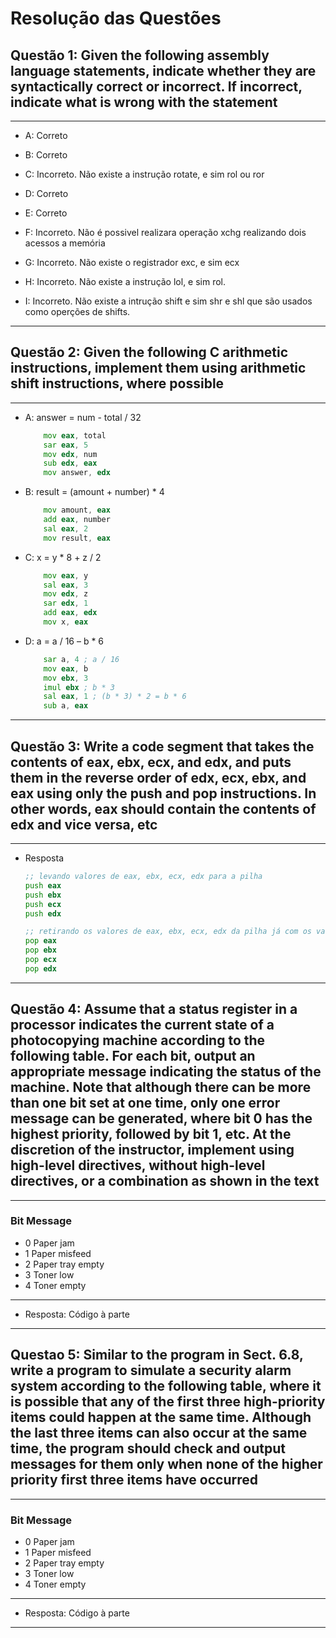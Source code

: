 # Resolução das Questões

## Questão 1: Given the following assembly language statements, indicate whether they are syntactically correct or incorrect. If incorrect, indicate what is wrong with the statement

---

* A: Correto

* B: Correto

* C: Incorreto. Não existe a instrução rotate, e sim rol ou ror

* D: Correto

* E: Correto

* F: Incorreto. Não é possivel realizara operação xchg realizando dois acessos a memória

* G: Incorreto. Não existe o registrador exc, e sim ecx

* H: Incorreto. Não existe a instrução lol, e sim rol.

* I: Incorreto. Não existe a intrução shift e sim shr e shl que são usados como operções de shifts.  

---

## Questão 2: Given the following C arithmetic instructions, implement them using arithmetic shift instructions, where possible

---

* A: answer = num - total / 32

    ```asm
        mov eax, total
        sar eax, 5
        mov edx, num
        sub edx, eax
        mov answer, edx
    ```

* B: result = (amount + number) * 4

    ```asm
        mov amount, eax
        add eax, number
        sal eax, 2
        mov result, eax
    ```

* C: x = y * 8 + z / 2

    ```asm
        mov eax, y
        sal eax, 3
        mov edx, z
        sar edx, 1
        add eax, edx
        mov x, eax
    ```

* D: a = a / 16 – b * 6

    ```asm
        sar a, 4 ; a / 16
        mov eax, b
        mov ebx, 3
        imul ebx ; b * 3
        sal eax, 1 ; (b * 3) * 2 = b * 6
        sub a, eax
    ```

---

## Questão 3: Write a code segment that takes the contents of eax, ebx, ecx, and edx, and puts them in the reverse order of edx, ecx, ebx, and eax using only the push and pop instructions. In other words, eax should contain the contents of edx and vice versa, etc

---

* Resposta

    ```asm
    ;; levando valores de eax, ebx, ecx, edx para a pilha
    push eax
    push ebx
    push ecx
    push edx

    ;; retirando os valores de eax, ebx, ecx, edx da pilha já com os valores trocados
    pop eax
    pop ebx
    pop ecx
    pop edx
    ```

---

## Questão 4: Assume that a status register in a processor indicates the current state of a photocopying machine according to the following table. For each bit, output an appropriate message indicating the status of the machine. Note that although there can be more than one bit set at one time, only one error message can be generated, where bit 0 has the highest priority, followed by bit 1, etc. At the discretion of the instructor, implement using high-level directives, without high-level directives, or a combination as shown in the text

---

### Bit Message

* 0 Paper jam
* 1 Paper misfeed
* 2 Paper tray empty
* 3 Toner low  
* 4 Toner empty

---

* Resposta: Código à parte

---

## Questao 5: Similar to the program in Sect. 6.8, write a program to simulate a security alarm system according to the following table, where it is possible that any of the first three high-priority items could happen at the same time. Although the last three items can also occur at the same time, the program should check and output messages for them only when none of the higher priority first three items have occurred

---

### Bit Message

* 0 Paper jam
* 1 Paper misfeed
* 2 Paper tray empty
* 3 Toner low  
* 4 Toner empty

---

* Resposta: Código à parte

---

